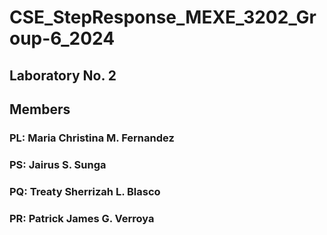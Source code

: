 # CSE_StepResponse_MEXE_3202_Group-6_2024
## Laboratory No. 2
## Members
### PL: Maria Christina M. Fernandez
### PS: Jairus S. Sunga
### PQ: Treaty Sherrizah L. Blasco
### PR: Patrick James G. Verroya
